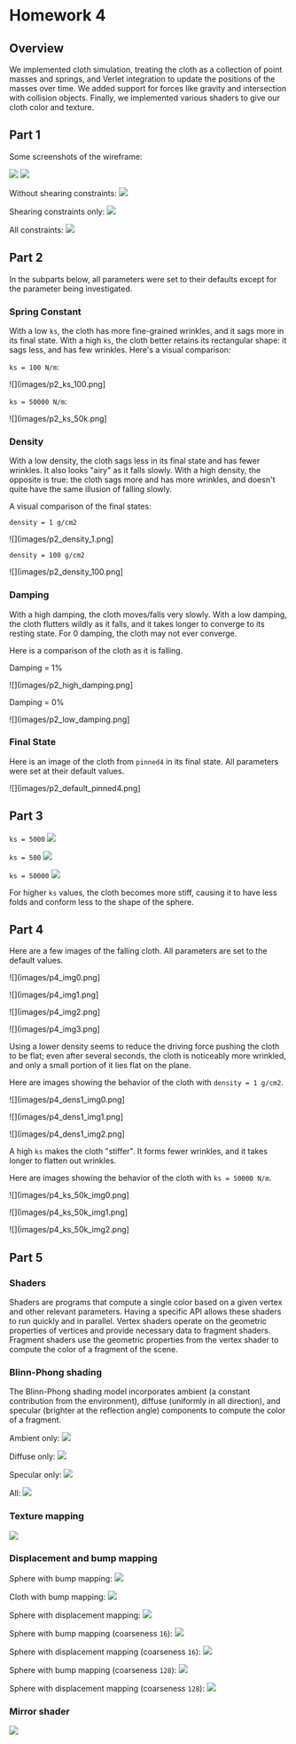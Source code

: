 # Homework 4

## Overview

We implemented cloth simulation, treating the cloth as a collection of point masses and springs,
and Verlet integration to update the positions of the masses over time.
We added support for forces like gravity and intersection with collision objects.
Finally, we implemented various shaders to give our cloth color and texture.

## Part 1

Some screenshots of the wireframe:

![](images/p1_full_mesh.png)
![](images/p1_zoomed_mesh.png)

Without shearing constraints:
![](images/p1_wo_shearing.png)

Shearing constraints only:
![](images/p1_shearing_only.png)

All constraints:
![](images/p1_all.png)

## Part 2

In the subparts below, all parameters were set to their defaults
except for the parameter being investigated.

### Spring Constant

With a low `ks`, the cloth has more fine-grained wrinkles, and it sags more in its final state.
With a high `ks`, the cloth better retains its rectangular shape: it sags less, and has few wrinkles.
Here's a visual comparison:

`ks = 100 N/m`:

![](images/p2_ks_100.png]

`ks = 50000 N/m`:

![](images/p2_ks_50k.png]

### Density

With a low density, the cloth sags less in its final state and has fewer wrinkles.
It also looks "airy" as it falls slowly.
With a high density, the opposite is true: the cloth sags more and has more wrinkles,
and doesn't quite have the same illusion of falling slowly.

A visual comparison of the final states:

`density = 1 g/cm2`

![](images/p2_density_1.png]

`density = 100 g/cm2`

![](images/p2_density_100.png]

### Damping

With a high damping, the cloth moves/falls very slowly.
With a low damping, the cloth flutters wildly as it falls,
and it takes longer to converge to its resting state.
For 0 damping, the cloth may not ever converge.

Here is a comparison of the cloth as it is falling.

Damping = 1%

![](images/p2_high_damping.png]

Damping = 0%

![](images/p2_low_damping.png]

### Final State

Here is an image of the cloth from `pinned4` in its final state.
All parameters were set at their default values.

![](images/p2_default_pinned4.png]


## Part 3

`ks = 5000`
![](images/p3_5000.png)

`ks = 500`
![](images/p3_500.png)

`ks = 50000`
![](images/p3_50000.png)

For higher `ks` values, the cloth becomes more stiff, causing it to have less folds and conform less to the shape of the sphere.

## Part 4

Here are a few images of the falling cloth. All parameters are set to the default values.

![](images/p4_img0.png]

![](images/p4_img1.png]

![](images/p4_img2.png]

![](images/p4_img3.png]

Using a lower density seems to reduce the driving force pushing the cloth to be flat;
even after several seconds, the cloth is noticeably more wrinkled, and only a small
portion of it lies flat on the plane.

Here are images showing the behavior of the cloth with `density = 1 g/cm2`.

![](images/p4_dens1_img0.png]

![](images/p4_dens1_img1.png]

![](images/p4_dens1_img2.png]

A high `ks` makes the cloth "stiffer". It forms fewer wrinkles, and
it takes longer to flatten out wrinkles.

Here are images showing the behavior of the cloth with `ks = 50000 N/m`.

![](images/p4_ks_50k_img0.png]

![](images/p4_ks_50k_img1.png]

![](images/p4_ks_50k_img2.png]

## Part 5

### Shaders

Shaders are programs that compute a single color based on a given vertex and other relevant parameters. Having a specific API allows these shaders to run quickly and in parallel.
Vertex shaders operate on the geometric properties of vertices and provide necessary data to fragment shaders. Fragment shaders use the geometric properties from the vertex shader
to compute the color of a fragment of the scene.

### Blinn-Phong shading

The Blinn-Phong shading model incorporates ambient (a constant contribution from the environment), diffuse (uniformly in all direction), and specular (brighter at the reflection angle) components to compute the color of a fragment.

Ambient only:
![](images/p5_t2_ambient_only.png)

Diffuse only:
![](images/p5_t2_diffuse_only.png)

Specular only:
![](images/p5_t2_specular_only.png)

All:
![](images/p5_t2_all.png)

### Texture mapping

![](images/p5_t3.png)

### Displacement and bump mapping

Sphere with bump mapping:
![](images/p5_sphere_bump.png)

Cloth with bump mapping:
![](images/p5_cloth_bump.png)

Sphere with displacement mapping:
![](images/p5_sphere_displacement.png)

Sphere with bump mapping (coarseness `16`):
![](images/p5_sphere_bump_16.png)

Sphere with displacement mapping (coarseness `16`):
![](images/p5_sphere_displacement_16.png)

Sphere with bump mapping (coarseness `128`):
![](images/p5_sphere_bump_128.png)

Sphere with displacement mapping (coarseness `128`):
![](images/p5_sphere_displacement_128.png)

### Mirror shader

![](images/p5_t5.png)
